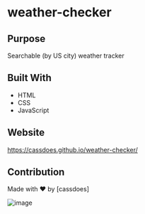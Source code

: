 # weather-checker

## Purpose
Searchable (by US city) weather tracker

## Built With
* HTML
* CSS
* JavaScript

## Website
https://cassdoes.github.io/weather-checker/

## Contribution
Made with ❤️ by [cassdoes]

![image](https://user-images.githubusercontent.com/96797348/159201685-4439608a-77e6-430f-85a4-310353f3a59f.png)
